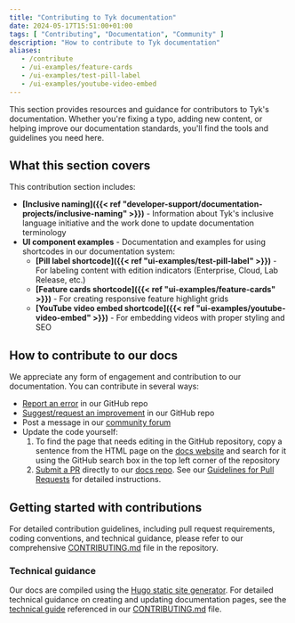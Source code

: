 ```yaml
---
title: "Contributing to Tyk documentation"
date: 2024-05-17T15:51:00+01:00
tags: [ "Contributing", "Documentation", "Community" ]
description: "How to contribute to Tyk documentation"
aliases:
   - /contribute
   - /ui-examples/feature-cards 
   - /ui-examples/test-pill-label 
   - /ui-examples/youtube-video-embed
---
```


This section provides resources and guidance for contributors to Tyk's documentation. Whether you're fixing a typo, adding new content, or helping improve our documentation standards, you'll find the tools and guidelines you need here.

## What this section covers

This contribution section includes:

- **[Inclusive naming]({{< ref "developer-support/documentation-projects/inclusive-naming" >}})** - Information about Tyk's inclusive language initiative and the work done to update documentation terminology
- **UI component examples** - Documentation and examples for using shortcodes in our documentation system:
  - **[Pill label shortcode]({{< ref "ui-examples/test-pill-label" >}})** - For labeling content with edition indicators (Enterprise, Cloud, Lab Release, etc.)
  - **[Feature cards shortcode]({{< ref "ui-examples/feature-cards" >}})** - For creating responsive feature highlight grids
  - **[YouTube video embed shortcode]({{< ref "ui-examples/youtube-video-embed" >}})** - For embedding videos with proper styling and SEO

## How to contribute to our docs

We appreciate any form of engagement and contribution to our documentation. You can contribute in several ways:

- [Report an error](https://github.com/TykTechnologies/tyk-docs/issues) in our GitHub repo
- [Suggest/request an improvement](https://github.com/TykTechnologies/tyk-docs/issues) in our GitHub repo
- Post a message in our [community forum](https://community.tyk.io/)
- Update the code yourself:
  1. To find the page that needs editing in the GitHub repository, copy a sentence from the HTML page on the [docs website](https://tyk.io/docs) and search for it using the GitHub search box in the top left corner of the repository
  2. [Submit a PR](https://github.com/TykTechnologies/tyk-docs/pulls) directly to our [docs repo](https://github.com/TykTechnologies/tyk-docs/). See our [Guidelines for Pull Requests](https://github.com/TykTechnologies/tyk-docs/blob/master/CONTRIBUTING.md#guidelines-for-pull-requests) for detailed instructions.

## Getting started with contributions

For detailed contribution guidelines, including pull request requirements, coding conventions, and technical guidance, please refer to our comprehensive [CONTRIBUTING.md](https://github.com/TykTechnologies/tyk-docs/blob/master/CONTRIBUTING.md) file in the repository.

### Technical guidance

Our docs are compiled using the [Hugo static site generator](https://gohugo.io/). For detailed technical guidance on creating and updating documentation pages, see the [technical guide](https://github.com/TykTechnologies/tyk-docs/blob/master/CONTRIBUTING-TECHNICAL-GUIDE.md) referenced in our [CONTRIBUTING.md](https://github.com/TykTechnologies/tyk-docs/blob/master/CONTRIBUTING.md) file.

